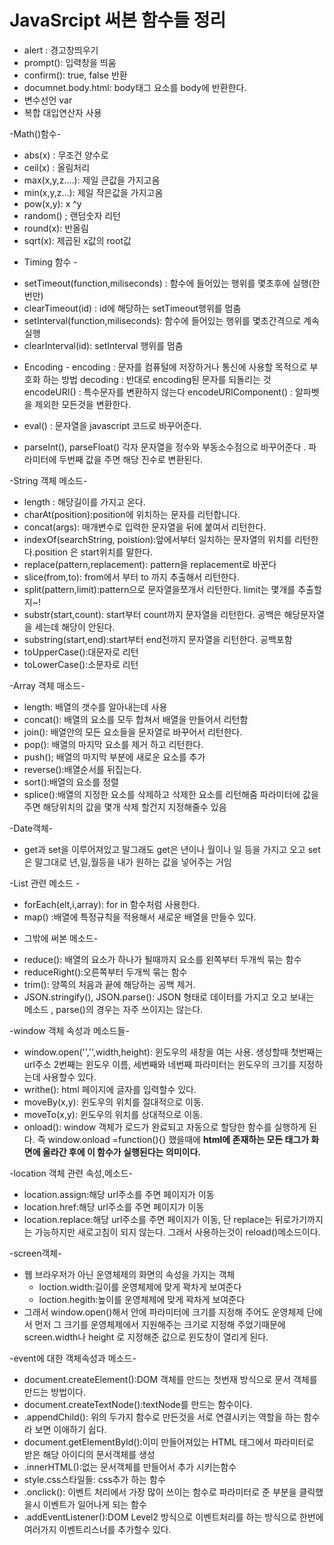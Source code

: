 JavaSrcipt 써본 함수들 정리
===
* alert : 경고창띄우기
* prompt(): 입력창을 띄움
* confirm(): true, false 반환
* documnet.body.html: body태그 요소를 body에 반환한다.
* 변수선언 var
* 복합 대입연산자 사용

-Math()함수-

* abs(x) : 무조건 양수로
* ceil(x) : 올림처리
* max(x,y,z....): 제일 큰값을 가지고옴
* min(x,y,z...): 제일 작은값을 가지고옴
* pow(x,y):  x ^y
* random() ; 랜덤숫자 리턴
* round(x): 반올림  
* sqrt(x):  제곱된 x값의 root값

 - Timing 함수 -
* setTimeout(function,miliseconds) : 함수에 들어있는 행위를 몇초후에 실행(한번만)
* clearTimeout(id) : id에 해당하는 setTimeout행위를 멈춤
* setInterval(function,miliseconds): 함수에 들어있는 행위를 몇초간격으로 계속 실행
* clearInterval(id): setInterval 행위를 멈춤

- Encoding -
encoding : 문자를 컴퓨털에 저장하거나 통신에 사용할 목적으로 부호화 하는 방법
decoding : 반대로 encoding된 문자를 되돌리는 것
encodeURI() : 특수문자를 변환하지 않는다
encodeURIComponent() : 알파벳을 제외한 모든것을 변환한다.

* eval() : 문자열을 javascript 코드로 바꾸어준다.

* parseInt(), parseFloat()
각자 문자열을 정수와 부동소수점으로 바꾸어준다 . 파라미터에 두번째 값을 주면 해당 진수로 변환된다.

-String 객체 메소드-
* length : 해당길이를 가지고 온다.
*  charAt(position):position에 위치하는 문자를 리턴합니다.
*  concat(args): 매개변수로 입력한 문자열을 뒤에 붙여서 리턴한다.
*  indexOf(searchString, poistion):앞에서부터 일치하는 문자열의 위치를 리턴한다.position 은 start위치를 말한다.
*  replace(pattern,replacement): pattern을 replacement로 바꾼다
*  slice(from,to): from에서 부터 to 까지 추출해서 리턴한다.
*  split(pattern,limit):pattern으로 문자열을쪼개서 리턴한다. limit는 몇개를 추출할지~!
*  substr(start,count): start부터 count까지 문자열을 리턴한다. 공백은 해당문자열을 세는데 해당이 안된다.
*  substring(start,end):start부터 end전까지 문자열을 리턴한다. 공백포함
*  toUpperCase():대문자로 리턴
*  toLowerCase():소문자로 리턴

-Array 객체 매소드-  
* length: 배열의 갯수를 알아내는데 사용
* concat(): 배열의 요소를 모두 합쳐서 배열을 만들어서 리턴함
* join(): 배열안의 모든 요소들을 문자열로 바꾸어서 리턴한다.
* pop(): 배열의 마지막 요소를 제거 하고 리턴한다.
* push(); 배열의 마지막 부분에 새로운 요소를 추가
* reverse():배열순서를 뒤집는다.
* sort():배열의 요소를 정렬
* splice():배열의 지정한 요소를 삭제하고 삭제한 요소를 리턴해줌 파라미터에 값을 주면 해당위치의 값을 몇개 삭제 할건지 지정해줄수 있음

-Date객체-
* get과 set을 이루어져있고 말그래도 get은 년이나 월이나 일 등을 가지고 오고 set은 말그대로 년,일,월등을 내가 원하는 값을 넣어주는 거임

-List 관련 메소드 -
* forEach(elt,i,array): for in 함수처럼 사용한다.
* map() :배열에 특정규칙을 적용해서 새로운 배열을 만들수 있다.

- 그밖에 써본 메소드-

* reduce(): 배열의 요소가 하나가 될때까지 요소를 왼쪽부터 두개씩 묶는 함수
* reduceRight():오른쪽부터 두개씩 묶는 함수
* trim(): 양쪽의 처음과 끝에 해당하는 공백 제거.
*  JSON.stringify(), JSON.parse(): JSON 형태로 데이터를 가지고 오고 보내는 메소드 , parse()의 경우는 자주 쓰이지는 않는다.

-window 객체 속성과 메소드들-

* window.open('','',width,height): 윈도우의 새창을 여는 사용.
생성할때 첫번째는 url주소 2번째는 윈도우 이름, 세번째와 네번째 파라미터는 윈도우의 크기를 지정하는데 사용할수 있다.
* writhe(): html 페이지에 글자를 입력할수 있다.
* moveBy(x,y): 윈도우의 위치를 절대적으로 이동.
* moveTo(x,y): 윈도우의 위치를 상대적으로 이동.
* onload(): window 객체가 로드가 완료되고 자동으로 할당한 함수를 실행하게 된다. 즉 window.onload  =function(){} 했을때에 **html에 존재하는 모든 태그가 화면에 올라간 후에 이 함수가 실행된다는 의미이다.**

-location 객체 관련 속성,메소드-
* location.assign:해당 url주소를 주면 페이지가 이동
* location.href:해당 url주소를 주면 페이지가 이동
* location.replace:해당 url주소를 주면 페이지가 이동, 단 replace는 뒤로가기까지는 가능하지만 새로고침이 되지 않는다. 그래서 사용하는것이 reload()메소드이다.

-screen객체-
* 웹 브라우저가 아닌 운영체제의 화면의 속성을 가지는 객체
  * loction.width:길이를 운영체제에 맞게 꽉차게 보여준다
  * loction.hegith:높이를 운영체제에 맞게 꽉차게 보여준다
* 그래서 window.open()해서 안에 파라미터에 크기를 지정해 주어도 운영체제 단에서 먼저 그 크기를 운영체제에서 지원해주는 크기로 지정해 주었기때문에 screen.width나 height 로 지정해준 값으로 윈도창이 열리게 된다.

-event에 대한 객체속성과 메소드-
* document.createElement():DOM 객체를 만드는 첫번재 방식으로 문서 객체를 만드는 방법이다.
* document.createTextNode():textNode를 만드는 함수이다.
* .appendChild(): 위의 두가지 함수로 만든것을 서로 연결시키는 역할을 하는 함수라 보면 이애하기 쉽다.
* document.getElementById():이미 만들어져있는 HTML 태그에서 파라미터로 받은 해당 아이디의 문서객체를 생성
* .innerHTML():없는 문서객체를 만들어서 추가 시키는함수
* style.css스타일들: css추가 하는 함수
* .onclick(): 이벤트 처리에서 가장 많이 쓰이는 함수로 파라미터로 준 부분을 클릭했을시 이벤트가 일어나게 되는 함수
* .addEventListener():DOM Level2 방식으로 이벤트처리를 하는 방식으로 한번에 여러가지 이벤트리스너를 추가할수 있다. 
